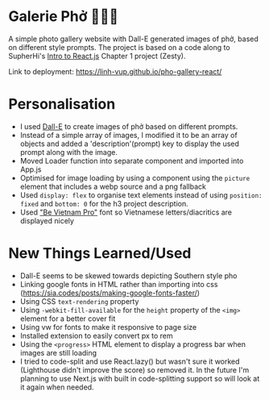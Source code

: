 # Galerie Phở 🍜🇻🇳

A simple photo gallery website with Dall-E generated images of phở, based on different style prompts. The project is based on a code along to SupherHi's [Intro to React.js](https://www.superhi.com/courses/intro-to-react-javascript) Chapter 1 project (Zesty).

Link to deployment: https://linh-vup.github.io/pho-gallery-react/

# Personalisation

- I used [Dall-E](https://openai.com/product/dall-e-2) to create images of phở based on different prompts.
- Instead of a simple array of images, I modified it to be an array of objects and added a 'description'(prompt) key to display the used prompt along with the image.
- Moved Loader function into separate component and imported into App.js
- Optimised for image loading by using a component using the `picture` element that includes a webp source and a png fallback
- Used `display: flex` to organise text elements instead of using `position: fixed` and `bottom: 0` for the h3 project description.
- Used ["Be Vietnam Pro"](https://fonts.google.com/specimen/Be+Vietnam+Pro) font so Vietnamese letters/diacritics are displayed nicely

# New Things Learned/Used

- Dall-E seems to be skewed towards depicting Southern style pho
- Linking google fonts in HTML rather than importing into css (https://sia.codes/posts/making-google-fonts-faster/)
- Using CSS `text-rendering` property
- Using `-webkit-fill-available` for the `height` property of the `<img>` element for a better cover fit
- Using vw for fonts to make it responsive to page size
- Installed extension to easily convert px to rem
- Using the `<progress>` HTML element to display a progress bar when images are still loading
- I tried to code-split and use React.lazy() but wasn't sure it worked (Lighthouse didn't improve the score) so removed it. In the future I'm planning to use Next.js with built in code-splitting support so will look at it again when needed.
